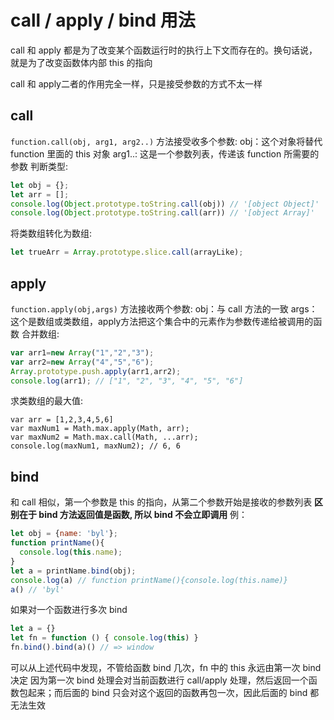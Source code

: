 # call / apply / bind 用法

call 和 apply 都是为了改变某个函数运行时的执行上下文而存在的。换句话说，就是为了改变函数体内部 this 的指向

call 和 apply二者的作用完全一样，只是接受参数的方式不太一样

## call

`function.call(obj, arg1, arg2..)` 方法接受收多个参数:
obj：这个对象将替代 function 里面的 this 对象
arg1..: 这是一个参数列表，传递该 function 所需要的参数
判断类型:

```javascript
let obj = {};
let arr = [];
console.log(Object.prototype.toString.call(obj)) // '[object Object]'
console.log(Object.prototype.toString.call(arr)) // '[object Array]'
```

将类数组转化为数组:

```javascript
let trueArr = Array.prototype.slice.call(arrayLike);
```

## apply

`function.apply(obj,args)` 方法接收两个参数:
obj：与 call 方法的一致
args：这个是数组或类数组，apply方法把这个集合中的元素作为参数传递给被调用的函数
合并数组:

```javascript
var arr1=new Array("1","2","3"); 
var arr2=new Array("4","5","6"); 
Array.prototype.push.apply(arr1,arr2); 
console.log(arr1); // ["1", "2", "3", "4", "5", "6"]
```

求类数组的最大值:

```javascript:
var arr = [1,2,3,4,5,6]
var maxNum1 = Math.max.apply(Math, arr);
var maxNum2 = Math.max.call(Math, ...arr);
console.log(maxNum1, maxNum2); // 6, 6
```

## bind

和 call 相似，第一个参数是 this 的指向，从第二个参数开始是接收的参数列表
**区别在于 bind 方法返回值是函数, 所以 bind 不会立即调用**
例：

```javascript
let obj = {name: 'byl'};
function printName(){
  console.log(this.name);
}
let a = printName.bind(obj);
console.log(a) // function printName(){console.log(this.name)}
a() // 'byl'
```

如果对一个函数进行多次 bind

```javascript
let a = {}
let fn = function () { console.log(this) }
fn.bind().bind(a)() // => window
```

可以从上述代码中发现，不管给函数 bind 几次，fn 中的 this 永远由第一次 bind 决定
因为第一次 bind 处理会对当前函数进行 call/apply 处理，然后返回一个函数包起来；而后面的 bind 只会对这个返回的函数再包一次，因此后面的 bind 都无法生效

